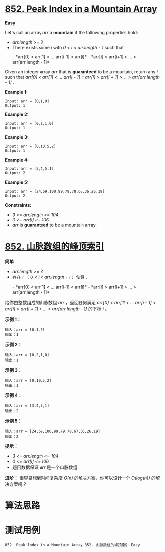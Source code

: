 # [852. Peak Index in a Mountain Array][enTitle]

**Easy**

Let's call an array  *arr*  a **mountain**  if the following properties hold:

-  *arr.length >= 3*  
- There exists some  *i*  with  *0 < i < arr.length - 1*  such that: 
 <ul> 
  -  *arr[0] < arr[1] < ... arr[i-1] < arr[i]*  
  -  *arr[i] > arr[i+1] > ... > arr[arr.length - 1]*  
 </ul> 

Given an integer array  *arr*  that is **guaranteed**  to be a mountain, return any  *i*  such that  *arr[0] < arr[1] < ... arr[i - 1] < arr[i] > arr[i + 1] > ... > arr[arr.length - 1]* .



**Example 1:** 

```
Input: arr = [0,1,0]
Output: 1

```

**Example 2:** 

```
Input: arr = [0,2,1,0]
Output: 1

```

**Example 3:** 

```
Input: arr = [0,10,5,2]
Output: 1

```

**Example 4:** 

```
Input: arr = [3,4,5,1]
Output: 2

```

**Example 5:** 

```
Input: arr = [24,69,100,99,79,78,67,36,26,19]
Output: 2

```



**Constraints:** 

-  *3 <= arr.length <= 104*  
-  *0 <= arr[i] <= 106*  
-  *arr*  is **guaranteed**  to be a mountain array.







# [852. 山脉数组的峰顶索引][cnTitle]

**简单**



-  *arr.length >= 3*  
- 存在  *i* （ *0 < i < arr.length - 1* ）使得： 
 <ul> 
  -  *arr[0] < arr[1] < ... arr[i-1] < arr[i]*  
  -  *arr[i] > arr[i+1] > ... > arr[arr.length - 1]*  
 </ul> 

给你由整数组成的山脉数组  *arr*  ，返回任何满足  *arr[0] < arr[1] < ... arr[i - 1] < arr[i] > arr[i + 1] > ... > arr[arr.length - 1]*  的下标  *i*  。



**示例 1：** 

```
输入：arr = [0,1,0]
输出：1

```

**示例 2：** 

```
输入：arr = [0,2,1,0]
输出：1

```

**示例 3：** 

```
输入：arr = [0,10,5,2]
输出：1

```

**示例 4：** 

```
输入：arr = [3,4,5,1]
输出：2

```

**示例 5：** 

```
输入：arr = [24,69,100,99,79,78,67,36,26,19]
输出：2

```



**提示：** 

-  *3 <= arr.length <= 104*  
-  *0 <= arr[i] <= 106*  
- 题目数据保证  *arr*  是一个山脉数组



**进阶：** 很容易想到时间复杂度  *O(n)*  的解决方案，你可以设计一个  *O(log(n))*  的解决方案吗？




# 算法思路

# 测试用例
```
852. Peak Index in a Mountain Array 852. 山脉数组的峰顶索引 Easy
```

[enTitle]: https://leetcode.com/problems/peak-index-in-a-mountain-array/
[cnTitle]: https://leetcode-cn.com/problems/peak-index-in-a-mountain-array/
